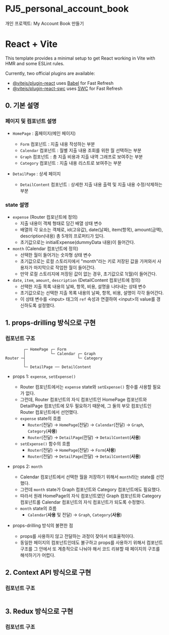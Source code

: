 # PJ5_personal_account_book

개인 프로젝트: My Account Book 만들기

# React + Vite

This template provides a minimal setup to get React working in Vite with HMR and some ESLint rules.

Currently, two official plugins are available:

- [@vitejs/plugin-react](https://github.com/vitejs/vite-plugin-react/blob/main/packages/plugin-react/README.md) uses [Babel](https://babeljs.io/) for Fast Refresh
- [@vitejs/plugin-react-swc](https://github.com/vitejs/vite-plugin-react-swc) uses [SWC](https://swc.rs/) for Fast Refresh

## 0. 기본 설명

### 페이지 및 컴포넌트 설명

- `HomePage` : 홈페이지(메인 페이지)

  - `Form` 컴포넌트 : 지출 내용 작성하는 부분
  - `Calendar` 컴포넌트 : 월별 지출 내용 조회를 위한 월 선택하는 부분
  - `Graph` 컴포넌트 : 총 지출 비용과 지출 내역 그래프로 보여주는 부분
  - `Category` 컴포넌트 : 지출 내용 리스트로 보여주는 부분

- `DetailPage` : 상세 페이지
  - `DetailContent` 컴포넌트 : 상세한 지출 내용 출력 및 지출 내용 수정/삭제하는 부분

### state 설명

- `expense` (Router 컴포넌트에 정의)
  - 지출 내용이 객체 형태로 담긴 배열 상태 변수
  - 배열의 각 요소는 객체로, id(고유값), date(날짜), item(항목), amount(금액), description(내용) 총 5개의 프로퍼티가 있다.
  - 초기값으로는 initialExpense(dummyData 내용)이 들어간다.
- `month` (Calendar 컴포넌트에 정의)
  - 선택한 월이 들어가는 숫자형 상태 변수
  - 초기값으로는 로컬 스토리지에서 "month"라는 키로 저장된 값을 가져와서 사용자가 마지막으로 작업한 월이 들어간다.
  - 만약 로컬 스토리지에 저장된 값이 없는 경우, 초기값으로 1(월)이 들어간다.
- `date`, `item`, `amount`, `description` (DetailContent 컴포넌트에 정의)
  - 선택한 지출 목록 내용의 날짜, 항목, 비용, 설명을 나타내는 상태 변수
  - 초기값으로는 선택한 지출 목록 내용의 날짜, 항목, 비용, 설명이 각각 들어간다.
  - 이 상태 변수를 \<input> 태그의 `ref` 속성과 연결하여 \<input>의 value를 갱신하도록 설정했다.

## 1. props-drilling 방식으로 구현

### 컴포넌트 구조

```
        ┌─ HomePage ┌─ Form
        │           └─ Calendar ┌─ Graph
Router ─┤                       └─ Category
        │
        └─ DetailPage ── DetailContent
```

- props 1: `expense`, `setExpense()`

  - Router 컴포넌트에서는 `expense` state와 `setExpense()` 함수를 사용할 필요가 없다.
  - 그런데, Router 컴포넌트의 자식 컴포넌트인 HomePage 컴포넌트와 DetailPage 컴포넌트에 모두 필요하기 때문에, 그 둘의 부모 컴포넌트인 Router 컴포넌트에서 선언했다.
  - `expense` state의 흐름
    - `Router`(전달) -> `HomePage`(전달) -> `Calendar`(전달) -> `Graph`, `Category`(**사용**)
    - `Router`(전달) -> `DetailPage`(전달) -> `DetailContent`(**사용**)
  - `setExpense()` 함수의 흐름
    - `Router`(전달) -> `HomePage`(전달) -> `Form`(**사용**)
    - `Router`(전달) -> `DetailPage`(전달) -> `DetailContent`(**사용**)

- props 2: `month`

  - Calendar 컴포넌트에서 선택한 월을 저장하기 위해서 `month`라는 state를 선언했다.
  - 그런데 `month` state가 Graph 컴포넌트와 Category 컴포넌트에도 필요했다.
  - 따라서 원래 HomePage의 자식 컴포넌트였던 Graph 컴포넌트와 Category 컴포넌트롤 Calendar 컴포넌트의 자식 컴포넌트가 되도록 수정했다.
  - `month` state의 흐름
    - `Calendar`(**사용** 및 전달) -> `Graph`, `Category`(**사용**)

- props-drilling 방식의 불편한 점
  - props를 사용하지 않고 전달하는 과정이 잦아서 비효율적이다.
  - 동일한 페이지의 컴포넌트인데도 불구하고 props를 사용하기 위해서 컴포넌트 구조를 그 안에서 또 계층적으로 나눠야 해서 코드 리뷰할 때 페이지의 구조를 해석하기가 어렵다.

## 2. Context API 방식으로 구현

### 컴포넌트 구조

```

```

## 3. Redux 방식으로 구현

### 컴포넌트 구조

```

```
